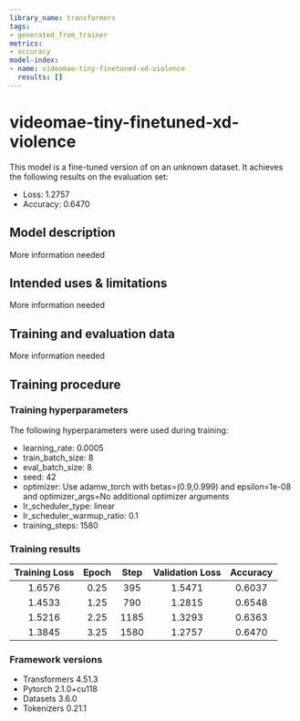 ```yaml
---
library_name: transformers
tags:
- generated_from_trainer
metrics:
- accuracy
model-index:
- name: videomae-tiny-finetuned-xd-violence
  results: []
---
```


<!-- This model card has been generated automatically according to the information the Trainer had access to. You
should probably proofread and complete it, then remove this comment. -->

# videomae-tiny-finetuned-xd-violence

This model is a fine-tuned version of [](https://huggingface.co/) on an unknown dataset.
It achieves the following results on the evaluation set:
- Loss: 1.2757
- Accuracy: 0.6470

## Model description

More information needed

## Intended uses & limitations

More information needed

## Training and evaluation data

More information needed

## Training procedure

### Training hyperparameters

The following hyperparameters were used during training:
- learning_rate: 0.0005
- train_batch_size: 8
- eval_batch_size: 8
- seed: 42
- optimizer: Use adamw_torch with betas=(0.9,0.999) and epsilon=1e-08 and optimizer_args=No additional optimizer arguments
- lr_scheduler_type: linear
- lr_scheduler_warmup_ratio: 0.1
- training_steps: 1580

### Training results

| Training Loss | Epoch | Step | Validation Loss | Accuracy |
|:-------------:|:-----:|:----:|:---------------:|:--------:|
| 1.6576        | 0.25  | 395  | 1.5471          | 0.6037   |
| 1.4533        | 1.25  | 790  | 1.2815          | 0.6548   |
| 1.5216        | 2.25  | 1185 | 1.3293          | 0.6363   |
| 1.3845        | 3.25  | 1580 | 1.2757          | 0.6470   |


### Framework versions

- Transformers 4.51.3
- Pytorch 2.1.0+cu118
- Datasets 3.6.0
- Tokenizers 0.21.1
